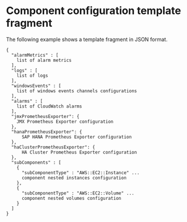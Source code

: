 # Component configuration template fragment<a name="component-config-json"></a>

The following example shows a template fragment in JSON format\.

```
{
  "alarmMetrics" : [
    list of alarm metrics
  ],
  "logs" : [
    list of logs
  ],
  "windowsEvents" : [
    list of windows events channels configurations
  ],
  "alarms" : [
    list of CloudWatch alarms
  ],
  "jmxPrometheusExporter": {
    JMX Prometheus Exporter configuration
  },
  "hanaPrometheusExporter": {
      SAP HANA Prometheus Exporter configuration
  },
  "haClusterPrometheusExporter": {
      HA Cluster Prometheus Exporter configuration
  },
  "subComponents" : [
    {
      "subComponentType" : "AWS::EC2::Instance" ...
      component nested instances configuration
    },
    {
      "subComponentType" : "AWS::EC2::Volume" ...
      component nested volumes configuration
    }
  ]
}
```